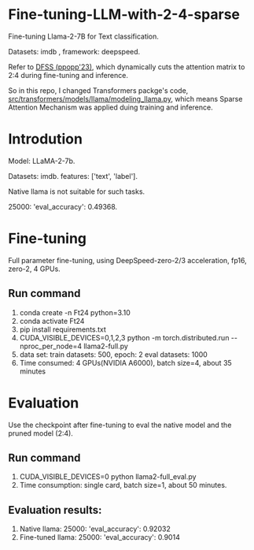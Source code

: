 # Fine-tuning-LLM-with-2-4-sparse
Fine-tuning Llama-2-7B for Text classification.

Datasets: imdb , framework: deepspeed.

Refer to [DFSS (ppopp'23)](https://github.com/apuaaChen/DFSS), which dynamically cuts the attention matrix to 2:4 during fine-tuning and inference.

So in this repo, I changed Transformers packge's code, [src/transformers/models/llama/modeling_llama.py](https://github.com/huggingface/transformers/blob/main/src/transformers/models/llama/modeling_llama.py), which means Sparse Attention Mechanism was applied duing training and inference. 

# Introdution
Model: LLaMA-2-7b. 

Datasets: imdb.
    features: ['text', 'label'].
    
Native llama is not suitable for such tasks.

25000:  'eval_accuracy': 0.49368.

# Fine-tuning
Full parameter fine-tuning, using DeepSpeed-zero-2/3 acceleration, fp16, zero-2, 4 GPUs.

## Run command
1. conda create -n Ft24 python=3.10
2. conda activate Ft24
3. pip install requirements.txt
4. CUDA_VISIBLE_DEVICES=0,1,2,3 python -m torch.distributed.run --nproc_per_node=4 llama2-full.py
5. data set:
train datasets: 500, epoch: 2
eval datasets: 1000
6. Time consumed: 4 GPUs(NVIDIA A6000), batch size=4, about 35 minutes

# Evaluation
Use the checkpoint after fine-tuning to eval the native model and the pruned model (2:4).

## Run command
1. CUDA_VISIBLE_DEVICES=0 python llama2-full_eval.py
2. Time consumption: single card, batch size=1, about 50 minutes.

## Evaluation results:
1. Native llama: 25000: 'eval_accuracy': 0.92032
2. Fine-tuned llama: 25000: 'eval_accuracy': 0.9014
